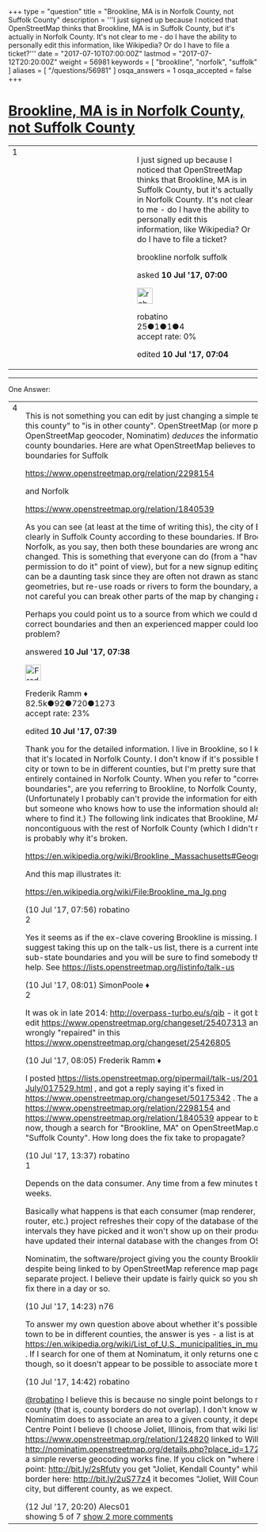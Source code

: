 +++
type = "question"
title = "Brookline, MA is in Norfolk County, not Suffolk County"
description = '''I just signed up because I noticed that OpenStreetMap thinks that Brookline, MA is in Suffolk County, but it&#x27;s actually in Norfolk County. It&#x27;s not clear to me - do I have the ability to personally edit this information, like Wikipedia? Or do I have to file a ticket?'''
date = "2017-07-10T07:00:00Z"
lastmod = "2017-07-12T20:20:00Z"
weight = 56981
keywords = [ "brookline", "norfolk", "suffolk" ]
aliases = [ "/questions/56981" ]
osqa_answers = 1
osqa_accepted = false
+++

<div class="headNormal">

# [Brookline, MA is in Norfolk County, not Suffolk County](/questions/56981/brookline-ma-is-in-norfolk-county-not-suffolk-county)

</div>

<div id="main-body">

<div id="askform">

<table id="question-table" style="width:100%;">
<colgroup>
<col style="width: 50%" />
<col style="width: 50%" />
</colgroup>
<tbody>
<tr>
<td style="width: 30px; vertical-align: top"><div class="vote-buttons">
<span id="post-56981-upvote" class="ajax-command post-vote up" rel="nofollow" title="I like this post (click again to cancel)"> </span>
<div id="post-56981-score" class="post-score" title="current number of votes">
1
</div>
<span id="post-56981-downvote" class="ajax-command post-vote down" rel="nofollow" title="I dont like this post (click again to cancel)"> </span> <span id="favorite-mark" class="ajax-command favorite-mark" rel="nofollow" title="mark/unmark this question as favorite (click again to cancel)"> </span>
<div id="favorite-count" class="favorite-count">
&#10;</div>
</div></td>
<td><div id="item-right">
<div class="question-body">
<p>I just signed up because I noticed that OpenStreetMap thinks that Brookline, MA is in Suffolk County, but it's actually in Norfolk County. It's not clear to me - do I have the ability to personally edit this information, like Wikipedia? Or do I have to file a ticket?</p>
</div>
<div id="question-tags" class="tags-container tags">
<span class="post-tag tag-link-brookline" rel="tag" title="see questions tagged &#39;brookline&#39;">brookline</span> <span class="post-tag tag-link-norfolk" rel="tag" title="see questions tagged &#39;norfolk&#39;">norfolk</span> <span class="post-tag tag-link-suffolk" rel="tag" title="see questions tagged &#39;suffolk&#39;">suffolk</span>
</div>
<div id="question-controls" class="post-controls">
&#10;</div>
<div class="post-update-info-container">
<div class="post-update-info post-update-info-user">
<p>asked <strong>10 Jul '17, 07:00</strong></p>
<img src="https://secure.gravatar.com/avatar/b615ed111c47f5ccae72f35c30a60996?s=32&amp;d=identicon&amp;r=g" class="gravatar" width="32" height="32" alt="robatino&#39;s gravatar image" />
<p><span>robatino</span><br />
<span class="score" title="25 reputation points">25</span><span title="1 badges"><span class="badge1">●</span><span class="badgecount">1</span></span><span title="1 badges"><span class="silver">●</span><span class="badgecount">1</span></span><span title="4 badges"><span class="bronze">●</span><span class="badgecount">4</span></span><br />
<span class="accept_rate" title="Rate of the user&#39;s accepted answers">accept rate:</span> <span title="robatino has no accepted answers">0%</span></p>
</div>
<div class="post-update-info post-update-info-edited">
<p><span> edited <strong>10 Jul '17, 07:04</strong> </span></p>
</div>
</div>
<div id="comments-container-56981" class="comments-container">
&#10;</div>
<div id="comment-tools-56981" class="comment-tools">
&#10;</div>
<div class="clear">
&#10;</div>
<div id="comment-56981-form-container" class="comment-form-container">
&#10;</div>
<div class="clear">
&#10;</div>
</div></td>
</tr>
</tbody>
</table>

------------------------------------------------------------------------

<div class="tabBar">

<span id="sort-top"></span>

<div class="headQuestions">

One Answer:

</div>

</div>

<span id="56982"></span>

<div id="answer-container-56982" class="answer">

<table style="width:100%;">
<colgroup>
<col style="width: 50%" />
<col style="width: 50%" />
</colgroup>
<tbody>
<tr>
<td style="width: 30px; vertical-align: top"><div class="vote-buttons">
<span id="post-56982-upvote" class="ajax-command post-vote up" rel="nofollow" title="I like this post (click again to cancel)"> </span>
<div id="post-56982-score" class="post-score" title="current number of votes">
4
</div>
<span id="post-56982-downvote" class="ajax-command post-vote down" rel="nofollow" title="I dont like this post (click again to cancel)"> </span>
</div></td>
<td><div class="item-right">
<div class="answer-body">
<p>This is not something you can edit by just changing a simple text from "is in this county" to "is in other county". OpenStreetMap (or more precisely, the OpenStreetMap geocoder, Nominatim) <em>deduces</em> the information from the county boundaries. Here are what OpenStreetMap believes to be the county boundaries for Suffolk</p>
<p><a href="https://www.openstreetmap.org/relation/2298154">https://www.openstreetmap.org/relation/2298154</a></p>
<p>and Norfolk</p>
<p><a href="https://www.openstreetmap.org/relation/1840539">https://www.openstreetmap.org/relation/1840539</a></p>
<p>As you can see (at least at the time of writing this), the city of Brookline is clearly in Suffolk County according to these boundaries. If Brookline is in Norfolk, as you say, then both these boundaries are wrong and need to be changed. This is something that everyone can do (from a "having the permission to do it" point of view), but for a new signup editing boundaries can be a daunting task since they are often not drawn as stand-alone geometries, but re-use roads or rivers to form the boundary, and if you are not careful you can break other parts of the map by changing a geometry.</p>
<p>Perhaps you could point us to a source from which we could derive the correct boundaries and then an experienced mapper could look at the problem?</p>
</div>
<div class="answer-controls post-controls">
&#10;</div>
<div class="post-update-info-container">
<div class="post-update-info post-update-info-user">
<p>answered <strong>10 Jul '17, 07:38</strong></p>
<img src="https://secure.gravatar.com/avatar/a2b38d937e70ab39d895d17da0dd1ba4?s=32&amp;d=identicon&amp;r=g" class="gravatar" width="32" height="32" alt="Frederik%20Ramm&#39;s gravatar image" />
<p><span>Frederik Ramm ♦</span><br />
<span class="score" title="82494 reputation points"><span>82.5k</span></span><span title="92 badges"><span class="badge1">●</span><span class="badgecount">92</span></span><span title="720 badges"><span class="silver">●</span><span class="badgecount">720</span></span><span title="1273 badges"><span class="bronze">●</span><span class="badgecount">1273</span></span><br />
<span class="accept_rate" title="Rate of the user&#39;s accepted answers">accept rate:</span> <span title="Frederik Ramm has 417 accepted answers">23%</span></p>
</div>
<div class="post-update-info post-update-info-edited">
<p><span> edited <strong>10 Jul '17, 07:39</strong> </span></p>
</div>
</div>
<div id="comments-container-56982" class="comments-container">
<span id="56984"></span>
<div id="comment-56984" class="comment">
<div id="post-56984-score" class="comment-score">
&#10;</div>
<div class="comment-text">
<p>Thank you for the detailed information. I live in Brookline, so I know for a fact that it's located in Norfolk County. I don't know if it's possible for parts of a city or town to be in different counties, but I'm pretty sure that Brookline is entirely contained in Norfolk County. When you refer to "correct boundaries", are you referring to Brookline, to Norfolk County, or both? (Unfortunately I probably can't provide the information for either of those, but someone who knows how to use the information should also know where to find it.) The following link indicates that Brookline, MA is noncontiguous with the rest of Norfolk County (which I didn't realize) which is probably why it's broken.</p>
<p><a href="https://en.wikipedia.org/wiki/Brookline,_Massachusetts#Geography">https://en.wikipedia.org/wiki/Brookline,_Massachusetts#Geography</a></p>
<p>And this map illustrates it:</p>
<p><a href="https://en.wikipedia.org/wiki/File:Brookline_ma_lg.png">https://en.wikipedia.org/wiki/File:Brookline_ma_lg.png</a></p>
</div>
<div id="comment-56984-info" class="comment-info">
<span class="comment-age">(10 Jul '17, 07:56)</span> <span class="comment-user userinfo">robatino</span>
</div>
</div>
<span id="56985"></span>
<div id="comment-56985" class="comment">
<div id="post-56985-score" class="comment-score">
2
</div>
<div class="comment-text">
<p>Yes it seems as if the ex-clave covering Brookline is missing. I would suggest taking this up on the talk-us list, there is a current interest in US sub-state boundaries and you will be sure to find somebody there willing to help. See <a href="https://lists.openstreetmap.org/listinfo/talk-us">https://lists.openstreetmap.org/listinfo/talk-us</a></p>
</div>
<div id="comment-56985-info" class="comment-info">
<span class="comment-age">(10 Jul '17, 08:01)</span> <span class="comment-user userinfo">SimonPoole ♦</span>
</div>
</div>
<span id="56986"></span>
<div id="comment-56986" class="comment">
<div id="post-56986-score" class="comment-score">
2
</div>
<div class="comment-text">
<p>It was ok in late 2014: <a href="http://overpass-turbo.eu/s/qib">http://overpass-turbo.eu/s/qib</a> - it got broken in this edit <a href="https://www.openstreetmap.org/changeset/25407313">https://www.openstreetmap.org/changeset/25407313</a> and then wrongly "repaired" in this <a href="https://www.openstreetmap.org/changeset/25426805">https://www.openstreetmap.org/changeset/25426805</a></p>
</div>
<div id="comment-56986-info" class="comment-info">
<span class="comment-age">(10 Jul '17, 08:05)</span> <span class="comment-user userinfo">Frederik Ramm ♦</span>
</div>
</div>
<span id="56989"></span>
<div id="comment-56989" class="comment">
<div id="post-56989-score" class="comment-score">
&#10;</div>
<div class="comment-text">
<p>I posted <a href="https://lists.openstreetmap.org/pipermail/talk-us/2017-July/017529.html">https://lists.openstreetmap.org/pipermail/talk-us/2017-July/017529.html</a> , and got a reply saying it's fixed in <a href="https://www.openstreetmap.org/changeset/50175342">https://www.openstreetmap.org/changeset/50175342</a> . The above links <a href="https://www.openstreetmap.org/relation/2298154">https://www.openstreetmap.org/relation/2298154</a> and <a href="https://www.openstreetmap.org/relation/1840539">https://www.openstreetmap.org/relation/1840539</a> appear to be correct now, though a search for "Brookline, MA" on OpenStreetMap.org still says "Suffolk County". How long does the fix take to propagate?</p>
</div>
<div id="comment-56989-info" class="comment-info">
<span class="comment-age">(10 Jul '17, 13:37)</span> <span class="comment-user userinfo">robatino</span>
</div>
</div>
<span id="56991"></span>
<div id="comment-56991" class="comment">
<div id="post-56991-score" class="comment-score">
1
</div>
<div class="comment-text">
<p>Depends on the data consumer. Any time from a few minutes to a few weeks.</p>
<p>Basically what happens is that each consumer (map renderer, geocoder, router, etc.) project refreshes their copy of the database of the main one at intervals they have picked and it won't show up on their product until they have updated their internal database with the changes from OSM.</p>
<p>Nominatim, the software/project giving you the county Brookline is in, despite being linked to by OpenStreetMap reference map page is actually a separate project. I believe their update is fairly quick so you should see the fix there in a day or so.</p>
</div>
<div id="comment-56991-info" class="comment-info">
<span class="comment-age">(10 Jul '17, 14:23)</span> <span class="comment-user userinfo">n76</span>
</div>
</div>
<span id="56992"></span>
<div id="comment-56992" class="comment not_top_scorer">
<div id="post-56992-score" class="comment-score">
&#10;</div>
<div class="comment-text">
<p>To answer my own question above about whether it's possible for a city or town to be in different counties, the answer is yes - a list is at <a href="https://en.wikipedia.org/wiki/List_of_U.S._municipalities_in_multiple_counties">https://en.wikipedia.org/wiki/List_of_U.S._municipalities_in_multiple_counties</a> . If I search for one of them at Nominatum, it only returns one county, though, so it doesn't appear to be possible to associate more than one.</p>
</div>
<div id="comment-56992-info" class="comment-info">
<span class="comment-age">(10 Jul '17, 14:42)</span> <span class="comment-user userinfo">robatino</span>
</div>
</div>
<span id="57041"></span>
<div id="comment-57041" class="comment not_top_scorer">
<div id="post-57041-score" class="comment-score">
&#10;</div>
<div class="comment-text">
<p><a href="https://help.openstreetmap.org/users/13918/robatino">@robatino</a> I believe this is because no single point belongs to more than one county (that is, county borders do not overlap). I don't know what Nominatim does to associate an area to a given county, it depends on the Centre Point I believe (I choose Joliet, Illinois, from that wiki list: <a href="https://www.openstreetmap.org/relation/124820">https://www.openstreetmap.org/relation/124820</a> linked to Will County <a href="http://nominatim.openstreetmap.org/details.php?place_id=172756881)">http://nominatim.openstreetmap.org/details.php?place_id=172756881)</a> but a simple reverse geocoding works fine. If you click on "where I am" at this point: <a href="http://bit.ly/2sRfutv">http://bit.ly/2sRfutv</a> you get "Joliet, Kendall County" while crossing the border here: <a href="http://bit.ly/2uS77z4">http://bit.ly/2uS77z4</a> it becomes "Joliet, Will County". Same city, but different county, as we expect.</p>
</div>
<div id="comment-57041-info" class="comment-info">
<span class="comment-age">(12 Jul '17, 20:20)</span> <span class="comment-user userinfo">Alecs01</span>
</div>
</div>
</div>
<div id="comment-tools-56982" class="comment-tools">
<span class="comments-showing"> showing 5 of 7 </span> <a href="#" class="show-all-comments-link">show 2 more comments</a>
</div>
<div class="clear">
&#10;</div>
<div id="comment-56982-form-container" class="comment-form-container">
&#10;</div>
<div class="clear">
&#10;</div>
</div></td>
</tr>
</tbody>
</table>

</div>

<div class="paginator-container-left">

</div>

</div>

</div>


